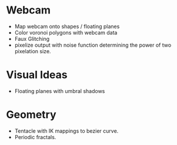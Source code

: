 Webcam
======

* Map webcam onto shapes / floating planes
* Color voronoi polygons with webcam data
* Faux Glitching
* pixelize output with noise function determining the power of two pixelation size.

Visual Ideas
============

* Floating planes with umbral shadows

Geometry
========

* Tentacle with IK mappings to bezier curve.
* Periodic fractals.
